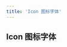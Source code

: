 ```yaml
---
title: 'Icon 图标字体'
---
```


## Icon 图标字体

<demo-block title="使用方法" desc="qb-ui 图标字体使用的是开源的 Feather 图标库，通过设置类名为 qb-icon-iconName 来使用。例如：">
  <template slot="demoContent">
    <i class="qb-icon-activity" style="font-size:36px;margin:0 5px"></i>
    <i class="qb-icon-alert-octagon" style="font-size:36px;margin:0 5px"></i>
    <i class="qb-icon-alert-triangle" style="font-size:36px;margin:0 5px"></i>
    <i class="qb-icon-arrow-left-circle" style="font-size:36px;margin:0 5px"></i>
    <i class="qb-icon-bell-off" style="font-size:36px;margin:0 5px"></i>
    <i class="qb-icon-calendar" style="font-size:36px;margin:0 5px"></i>
    <i class="qb-icon-camera" style="font-size:36px;margin:0 5px"></i>
    <i class="qb-icon-check-circle" style="font-size:36px;margin:0 5px"></i>
  </template>

  <highlight-code slot="codeText" lang="html">
    <i class="qb-icon-activity"></i>
    <i class="qb-icon-alert-octagon"></i>
    <i class="qb-icon-alert-triangle"></i>
    <i class="qb-icon-arrow-left-circle"></i>
    <i class="qb-icon-bell-off"></i>
    <i class="qb-icon-calendar"></i>
    <i class="qb-icon-camera"></i>
    <i class="qb-icon-check-circle"></i>
  </highlight-code>
</demo-block>

<demo-block title="所有图标">
  <template slot="demoContent">
    <qb-row type="flex" style="flex-wrap:wrap">
      <qb-col :span="4"><demo-icon iconName="activity"></demo-icon></qb-col>
      <qb-col :span="4"><demo-icon iconName="airplay"></demo-icon></qb-col>
      <qb-col :span="4"><demo-icon iconName="alert-circle"></demo-icon></qb-col>
      <qb-col :span="4"><demo-icon iconName="alert-octagon"></demo-icon></qb-col>
      <qb-col :span="4"><demo-icon iconName="alert-triangle"></demo-icon></qb-col>
      <qb-col :span="4"><demo-icon iconName="align-center"></demo-icon></qb-col>
      <qb-col :span="4"><demo-icon iconName="align-justify"></demo-icon></qb-col>
      <qb-col :span="4"><demo-icon iconName="align-left"></demo-icon></qb-col>
      <qb-col :span="4"><demo-icon iconName="align-right"></demo-icon></qb-col>
      <qb-col :span="4"><demo-icon iconName="anchor"></demo-icon></qb-col>
      <qb-col :span="4"><demo-icon iconName="aperture"></demo-icon></qb-col>
      <qb-col :span="4"><demo-icon iconName="archive"></demo-icon></qb-col>
      <qb-col :span="4"><demo-icon iconName="arrow-down-circle"></demo-icon></qb-col>
      <qb-col :span="4"><demo-icon iconName="arrow-down-left"></demo-icon></qb-col>
      <qb-col :span="4"><demo-icon iconName="arrow-down-right"></demo-icon></qb-col>
      <qb-col :span="4"><demo-icon iconName="arrow-down"></demo-icon></qb-col>
      <qb-col :span="4"><demo-icon iconName="arrow-left-circle"></demo-icon></qb-col>
      <qb-col :span="4"><demo-icon iconName="arrow-left"></demo-icon></qb-col>
      <qb-col :span="4"><demo-icon iconName="arrow-right-circle"></demo-icon></qb-col>
      <qb-col :span="4"><demo-icon iconName="arrow-right"></demo-icon></qb-col>
      <qb-col :span="4"><demo-icon iconName="arrow-up-circle"></demo-icon></qb-col>
      <qb-col :span="4"><demo-icon iconName="arrow-up-left"></demo-icon></qb-col>
      <qb-col :span="4"><demo-icon iconName="arrow-up-right"></demo-icon></qb-col>
      <qb-col :span="4"><demo-icon iconName="arrow-up"></demo-icon></qb-col>
      <qb-col :span="4"><demo-icon iconName="at-sign"></demo-icon></qb-col>
      <qb-col :span="4"><demo-icon iconName="award"></demo-icon></qb-col>
      <qb-col :span="4"><demo-icon iconName="bar-chart-2"></demo-icon></qb-col>
      <qb-col :span="4"><demo-icon iconName="bar-chart"></demo-icon></qb-col>
      <qb-col :span="4"><demo-icon iconName="battery-charging"></demo-icon></qb-col>
      <qb-col :span="4"><demo-icon iconName="battery"></demo-icon></qb-col>
      <qb-col :span="4"><demo-icon iconName="bell-off"></demo-icon></qb-col>
      <qb-col :span="4"><demo-icon iconName="bell"></demo-icon></qb-col>
      <qb-col :span="4"><demo-icon iconName="bluetooth"></demo-icon></qb-col>
      <qb-col :span="4"><demo-icon iconName="bold"></demo-icon></qb-col>
      <qb-col :span="4"><demo-icon iconName="book-open"></demo-icon></qb-col>
      <qb-col :span="4"><demo-icon iconName="book"></demo-icon></qb-col>
      <qb-col :span="4"><demo-icon iconName="bookmark"></demo-icon></qb-col>
      <qb-col :span="4"><demo-icon iconName="box"></demo-icon></qb-col>
      <qb-col :span="4"><demo-icon iconName="briefcase"></demo-icon></qb-col>
      <qb-col :span="4"><demo-icon iconName="calendar"></demo-icon></qb-col>
      <qb-col :span="4"><demo-icon iconName="camera-off"></demo-icon></qb-col>
      <qb-col :span="4"><demo-icon iconName="camera"></demo-icon></qb-col>
      <qb-col :span="4"><demo-icon iconName="cast"></demo-icon></qb-col>
      <qb-col :span="4"><demo-icon iconName="check-circle"></demo-icon></qb-col>
      <qb-col :span="4"><demo-icon iconName="check-square"></demo-icon></qb-col>
      <qb-col :span="4"><demo-icon iconName="check"></demo-icon></qb-col>
      <qb-col :span="4"><demo-icon iconName="chevron-down"></demo-icon></qb-col>
      <qb-col :span="4"><demo-icon iconName="chevron-left"></demo-icon></qb-col>
      <qb-col :span="4"><demo-icon iconName="chevron-right"></demo-icon></qb-col>
      <qb-col :span="4"><demo-icon iconName="chevron-up"></demo-icon></qb-col>
      <qb-col :span="4"><demo-icon iconName="chevrons-down"></demo-icon></qb-col>
      <qb-col :span="4"><demo-icon iconName="chevrons-left"></demo-icon></qb-col>
      <qb-col :span="4"><demo-icon iconName="chevrons-right"></demo-icon></qb-col>
      <qb-col :span="4"><demo-icon iconName="chevrons-up"></demo-icon></qb-col>
      <qb-col :span="4"><demo-icon iconName="chrome"></demo-icon></qb-col>
      <qb-col :span="4"><demo-icon iconName="circle"></demo-icon></qb-col>
      <qb-col :span="4"><demo-icon iconName="clipboard"></demo-icon></qb-col>
      <qb-col :span="4"><demo-icon iconName="clock"></demo-icon></qb-col>
      <qb-col :span="4"><demo-icon iconName="cloud-drizzle"></demo-icon></qb-col>
      <qb-col :span="4"><demo-icon iconName="cloud-lightning"></demo-icon></qb-col>
      <qb-col :span="4"><demo-icon iconName="cloud-off"></demo-icon></qb-col>
      <qb-col :span="4"><demo-icon iconName="cloud-rain"></demo-icon></qb-col>
      <qb-col :span="4"><demo-icon iconName="cloud-snow"></demo-icon></qb-col>
      <qb-col :span="4"><demo-icon iconName="cloud"></demo-icon></qb-col>
      <qb-col :span="4"><demo-icon iconName="code"></demo-icon></qb-col>
      <qb-col :span="4"><demo-icon iconName="codepen"></demo-icon></qb-col>
      <qb-col :span="4"><demo-icon iconName="coffee"></demo-icon></qb-col>
      <qb-col :span="4"><demo-icon iconName="command"></demo-icon></qb-col>
      <qb-col :span="4"><demo-icon iconName="compass"></demo-icon></qb-col>
      <qb-col :span="4"><demo-icon iconName="copy"></demo-icon></qb-col>
      <qb-col :span="4"><demo-icon iconName="corner-down-left"></demo-icon></qb-col>
      <qb-col :span="4"><demo-icon iconName="corner-down-right"></demo-icon></qb-col>
      <qb-col :span="4"><demo-icon iconName="corner-left-down"></demo-icon></qb-col>
      <qb-col :span="4"><demo-icon iconName="corner-left-up"></demo-icon></qb-col>
      <qb-col :span="4"><demo-icon iconName="corner-right-down"></demo-icon></qb-col>
      <qb-col :span="4"><demo-icon iconName="corner-right-up"></demo-icon></qb-col>
      <qb-col :span="4"><demo-icon iconName="corner-up-left"></demo-icon></qb-col>
      <qb-col :span="4"><demo-icon iconName="corner-up-right"></demo-icon></qb-col>
      <qb-col :span="4"><demo-icon iconName="cpu"></demo-icon></qb-col>
      <qb-col :span="4"><demo-icon iconName="credit-card"></demo-icon></qb-col>
      <qb-col :span="4"><demo-icon iconName="crop"></demo-icon></qb-col>
      <qb-col :span="4"><demo-icon iconName="crosshair"></demo-icon></qb-col>
      <qb-col :span="4"><demo-icon iconName="database"></demo-icon></qb-col>
      <qb-col :span="4"><demo-icon iconName="delete"></demo-icon></qb-col>
      <qb-col :span="4"><demo-icon iconName="disc"></demo-icon></qb-col>
      <qb-col :span="4"><demo-icon iconName="dollar-sign"></demo-icon></qb-col>
      <qb-col :span="4"><demo-icon iconName="download-cloud"></demo-icon></qb-col>
      <qb-col :span="4"><demo-icon iconName="download"></demo-icon></qb-col>
      <qb-col :span="4"><demo-icon iconName="droplet"></demo-icon></qb-col>
      <qb-col :span="4"><demo-icon iconName="edit-2"></demo-icon></qb-col>
      <qb-col :span="4"><demo-icon iconName="edit-3"></demo-icon></qb-col>
      <qb-col :span="4"><demo-icon iconName="edit"></demo-icon></qb-col>
      <qb-col :span="4"><demo-icon iconName="external-link"></demo-icon></qb-col>
      <qb-col :span="4"><demo-icon iconName="eye-off"></demo-icon></qb-col>
      <qb-col :span="4"><demo-icon iconName="eye"></demo-icon></qb-col>
      <qb-col :span="4"><demo-icon iconName="facebook"></demo-icon></qb-col>
      <qb-col :span="4"><demo-icon iconName="fast-forward"></demo-icon></qb-col>
      <qb-col :span="4"><demo-icon iconName="feather"></demo-icon></qb-col>
      <qb-col :span="4"><demo-icon iconName="figma"></demo-icon></qb-col>
      <qb-col :span="4"><demo-icon iconName="file-minus"></demo-icon></qb-col>
      <qb-col :span="4"><demo-icon iconName="file-plus"></demo-icon></qb-col>
      <qb-col :span="4"><demo-icon iconName="file-text"></demo-icon></qb-col>
      <qb-col :span="4"><demo-icon iconName="file"></demo-icon></qb-col>
      <qb-col :span="4"><demo-icon iconName="film"></demo-icon></qb-col>
      <qb-col :span="4"><demo-icon iconName="filter"></demo-icon></qb-col>
      <qb-col :span="4"><demo-icon iconName="flag"></demo-icon></qb-col>
      <qb-col :span="4"><demo-icon iconName="folder-minus"></demo-icon></qb-col>
      <qb-col :span="4"><demo-icon iconName="folder-plus"></demo-icon></qb-col>
      <qb-col :span="4"><demo-icon iconName="folder"></demo-icon></qb-col>
      <qb-col :span="4"><demo-icon iconName="frown"></demo-icon></qb-col>
      <qb-col :span="4"><demo-icon iconName="gift"></demo-icon></qb-col>
      <qb-col :span="4"><demo-icon iconName="git-branch"></demo-icon></qb-col>
      <qb-col :span="4"><demo-icon iconName="git-commit"></demo-icon></qb-col>
      <qb-col :span="4"><demo-icon iconName="git-merge"></demo-icon></qb-col>
      <qb-col :span="4"><demo-icon iconName="git-pull-request"></demo-icon></qb-col>
      <qb-col :span="4"><demo-icon iconName="github"></demo-icon></qb-col>
      <qb-col :span="4"><demo-icon iconName="gitlab"></demo-icon></qb-col>
      <qb-col :span="4"><demo-icon iconName="globe"></demo-icon></qb-col>
      <qb-col :span="4"><demo-icon iconName="grid"></demo-icon></qb-col>
      <qb-col :span="4"><demo-icon iconName="hard-drive"></demo-icon></qb-col>
      <qb-col :span="4"><demo-icon iconName="hash"></demo-icon></qb-col>
      <qb-col :span="4"><demo-icon iconName="headphones"></demo-icon></qb-col>
      <qb-col :span="4"><demo-icon iconName="heart"></demo-icon></qb-col>
      <qb-col :span="4"><demo-icon iconName="help-circle"></demo-icon></qb-col>
      <qb-col :span="4"><demo-icon iconName="home"></demo-icon></qb-col>
      <qb-col :span="4"><demo-icon iconName="image"></demo-icon></qb-col>
      <qb-col :span="4"><demo-icon iconName="inbox"></demo-icon></qb-col>
      <qb-col :span="4"><demo-icon iconName="info"></demo-icon></qb-col>
      <qb-col :span="4"><demo-icon iconName="instagram"></demo-icon></qb-col>
      <qb-col :span="4"><demo-icon iconName="italic"></demo-icon></qb-col>
      <qb-col :span="4"><demo-icon iconName="key"></demo-icon></qb-col>
      <qb-col :span="4"><demo-icon iconName="layers"></demo-icon></qb-col>
      <qb-col :span="4"><demo-icon iconName="layout"></demo-icon></qb-col>
      <qb-col :span="4"><demo-icon iconName="life-buoy"></demo-icon></qb-col>
      <qb-col :span="4"><demo-icon iconName="link-2"></demo-icon></qb-col>
      <qb-col :span="4"><demo-icon iconName="link"></demo-icon></qb-col>
      <qb-col :span="4"><demo-icon iconName="linkedin"></demo-icon></qb-col>
      <qb-col :span="4"><demo-icon iconName="list"></demo-icon></qb-col>
      <qb-col :span="4"><demo-icon iconName="loader"></demo-icon></qb-col>
      <qb-col :span="4"><demo-icon iconName="lock"></demo-icon></qb-col>
      <qb-col :span="4"><demo-icon iconName="log-in"></demo-icon></qb-col>
      <qb-col :span="4"><demo-icon iconName="log-out"></demo-icon></qb-col>
      <qb-col :span="4"><demo-icon iconName="mail"></demo-icon></qb-col>
      <qb-col :span="4"><demo-icon iconName="map-pin"></demo-icon></qb-col>
      <qb-col :span="4"><demo-icon iconName="map"></demo-icon></qb-col>
      <qb-col :span="4"><demo-icon iconName="maximize-2"></demo-icon></qb-col>
      <qb-col :span="4"><demo-icon iconName="maximize"></demo-icon></qb-col>
      <qb-col :span="4"><demo-icon iconName="meh"></demo-icon></qb-col>
      <qb-col :span="4"><demo-icon iconName="menu"></demo-icon></qb-col>
      <qb-col :span="4"><demo-icon iconName="message-circle"></demo-icon></qb-col>
      <qb-col :span="4"><demo-icon iconName="message-square"></demo-icon></qb-col>
      <qb-col :span="4"><demo-icon iconName="mic-off"></demo-icon></qb-col>
      <qb-col :span="4"><demo-icon iconName="mic"></demo-icon></qb-col>
      <qb-col :span="4"><demo-icon iconName="minimize-2"></demo-icon></qb-col>
      <qb-col :span="4"><demo-icon iconName="minimize"></demo-icon></qb-col>
      <qb-col :span="4"><demo-icon iconName="minus-circle"></demo-icon></qb-col>
      <qb-col :span="4"><demo-icon iconName="minus-square"></demo-icon></qb-col>
      <qb-col :span="4"><demo-icon iconName="minus"></demo-icon></qb-col>
      <qb-col :span="4"><demo-icon iconName="monitor"></demo-icon></qb-col>
      <qb-col :span="4"><demo-icon iconName="moon"></demo-icon></qb-col>
      <qb-col :span="4"><demo-icon iconName="more-horizontal"></demo-icon></qb-col>
      <qb-col :span="4"><demo-icon iconName="more-vertical"></demo-icon></qb-col>
      <qb-col :span="4"><demo-icon iconName="mouse-pointer"></demo-icon></qb-col>
      <qb-col :span="4"><demo-icon iconName="move"></demo-icon></qb-col>
      <qb-col :span="4"><demo-icon iconName="music"></demo-icon></qb-col>
      <qb-col :span="4"><demo-icon iconName="navigation-2"></demo-icon></qb-col>
      <qb-col :span="4"><demo-icon iconName="navigation"></demo-icon></qb-col>
      <qb-col :span="4"><demo-icon iconName="octagon"></demo-icon></qb-col>
      <qb-col :span="4"><demo-icon iconName="package"></demo-icon></qb-col>
      <qb-col :span="4"><demo-icon iconName="paperclip"></demo-icon></qb-col>
      <qb-col :span="4"><demo-icon iconName="pause-circle"></demo-icon></qb-col>
      <qb-col :span="4"><demo-icon iconName="pause"></demo-icon></qb-col>
      <qb-col :span="4"><demo-icon iconName="pen-tool"></demo-icon></qb-col>
      <qb-col :span="4"><demo-icon iconName="percent"></demo-icon></qb-col>
      <qb-col :span="4"><demo-icon iconName="phone-call"></demo-icon></qb-col>
      <qb-col :span="4"><demo-icon iconName="phone-forwarded"></demo-icon></qb-col>
      <qb-col :span="4"><demo-icon iconName="phone-incoming"></demo-icon></qb-col>
      <qb-col :span="4"><demo-icon iconName="phone-missed"></demo-icon></qb-col>
      <qb-col :span="4"><demo-icon iconName="phone-off"></demo-icon></qb-col>
      <qb-col :span="4"><demo-icon iconName="phone-outgoing"></demo-icon></qb-col>
      <qb-col :span="4"><demo-icon iconName="phone"></demo-icon></qb-col>
      <qb-col :span="4"><demo-icon iconName="pie-chart"></demo-icon></qb-col>
      <qb-col :span="4"><demo-icon iconName="play-circle"></demo-icon></qb-col>
      <qb-col :span="4"><demo-icon iconName="play"></demo-icon></qb-col>
      <qb-col :span="4"><demo-icon iconName="plus-circle"></demo-icon></qb-col>
      <qb-col :span="4"><demo-icon iconName="plus-square"></demo-icon></qb-col>
      <qb-col :span="4"><demo-icon iconName="plus"></demo-icon></qb-col>
      <qb-col :span="4"><demo-icon iconName="pocket"></demo-icon></qb-col>
      <qb-col :span="4"><demo-icon iconName="power"></demo-icon></qb-col>
      <qb-col :span="4"><demo-icon iconName="printer"></demo-icon></qb-col>
      <qb-col :span="4"><demo-icon iconName="radio"></demo-icon></qb-col>
      <qb-col :span="4"><demo-icon iconName="refresh-ccw"></demo-icon></qb-col>
      <qb-col :span="4"><demo-icon iconName="refresh-cw"></demo-icon></qb-col>
      <qb-col :span="4"><demo-icon iconName="repeat"></demo-icon></qb-col>
      <qb-col :span="4"><demo-icon iconName="rewind"></demo-icon></qb-col>
      <qb-col :span="4"><demo-icon iconName="rotate-ccw"></demo-icon></qb-col>
      <qb-col :span="4"><demo-icon iconName="rotate-cw"></demo-icon></qb-col>
      <qb-col :span="4"><demo-icon iconName="rss"></demo-icon></qb-col>
      <qb-col :span="4"><demo-icon iconName="save"></demo-icon></qb-col>
      <qb-col :span="4"><demo-icon iconName="scissors"></demo-icon></qb-col>
      <qb-col :span="4"><demo-icon iconName="search"></demo-icon></qb-col>
      <qb-col :span="4"><demo-icon iconName="send"></demo-icon></qb-col>
      <qb-col :span="4"><demo-icon iconName="server"></demo-icon></qb-col>
      <qb-col :span="4"><demo-icon iconName="settings"></demo-icon></qb-col>
      <qb-col :span="4"><demo-icon iconName="share-2"></demo-icon></qb-col>
      <qb-col :span="4"><demo-icon iconName="share"></demo-icon></qb-col>
      <qb-col :span="4"><demo-icon iconName="shield-off"></demo-icon></qb-col>
      <qb-col :span="4"><demo-icon iconName="shield"></demo-icon></qb-col>
      <qb-col :span="4"><demo-icon iconName="shopping-bag"></demo-icon></qb-col>
      <qb-col :span="4"><demo-icon iconName="shopping-cart"></demo-icon></qb-col>
      <qb-col :span="4"><demo-icon iconName="shuffle"></demo-icon></qb-col>
      <qb-col :span="4"><demo-icon iconName="sidebar"></demo-icon></qb-col>
      <qb-col :span="4"><demo-icon iconName="skip-back"></demo-icon></qb-col>
      <qb-col :span="4"><demo-icon iconName="skip-forward"></demo-icon></qb-col>
      <qb-col :span="4"><demo-icon iconName="slack"></demo-icon></qb-col>
      <qb-col :span="4"><demo-icon iconName="slash"></demo-icon></qb-col>
      <qb-col :span="4"><demo-icon iconName="sliders"></demo-icon></qb-col>
      <qb-col :span="4"><demo-icon iconName="smartphone"></demo-icon></qb-col>
      <qb-col :span="4"><demo-icon iconName="smile"></demo-icon></qb-col>
      <qb-col :span="4"><demo-icon iconName="speaker"></demo-icon></qb-col>
      <qb-col :span="4"><demo-icon iconName="square"></demo-icon></qb-col>
      <qb-col :span="4"><demo-icon iconName="star"></demo-icon></qb-col>
      <qb-col :span="4"><demo-icon iconName="stop-circle"></demo-icon></qb-col>
      <qb-col :span="4"><demo-icon iconName="sun"></demo-icon></qb-col>
      <qb-col :span="4"><demo-icon iconName="sunrise"></demo-icon></qb-col>
      <qb-col :span="4"><demo-icon iconName="sunset"></demo-icon></qb-col>
      <qb-col :span="4"><demo-icon iconName="tablet"></demo-icon></qb-col>
      <qb-col :span="4"><demo-icon iconName="tag"></demo-icon></qb-col>
      <qb-col :span="4"><demo-icon iconName="target"></demo-icon></qb-col>
      <qb-col :span="4"><demo-icon iconName="terminal"></demo-icon></qb-col>
      <qb-col :span="4"><demo-icon iconName="thermometer"></demo-icon></qb-col>
      <qb-col :span="4"><demo-icon iconName="thumbs-down"></demo-icon></qb-col>
      <qb-col :span="4"><demo-icon iconName="thumbs-up"></demo-icon></qb-col>
      <qb-col :span="4"><demo-icon iconName="toggle-left"></demo-icon></qb-col>
      <qb-col :span="4"><demo-icon iconName="toggle-right"></demo-icon></qb-col>
      <qb-col :span="4"><demo-icon iconName="trash-2"></demo-icon></qb-col>
      <qb-col :span="4"><demo-icon iconName="trash"></demo-icon></qb-col>
      <qb-col :span="4"><demo-icon iconName="trello"></demo-icon></qb-col>
      <qb-col :span="4"><demo-icon iconName="trending-down"></demo-icon></qb-col>
      <qb-col :span="4"><demo-icon iconName="trending-up"></demo-icon></qb-col>
      <qb-col :span="4"><demo-icon iconName="triangle"></demo-icon></qb-col>
      <qb-col :span="4"><demo-icon iconName="truck"></demo-icon></qb-col>
      <qb-col :span="4"><demo-icon iconName="tv"></demo-icon></qb-col>
      <qb-col :span="4"><demo-icon iconName="twitter"></demo-icon></qb-col>
      <qb-col :span="4"><demo-icon iconName="type"></demo-icon></qb-col>
      <qb-col :span="4"><demo-icon iconName="umbrella"></demo-icon></qb-col>
      <qb-col :span="4"><demo-icon iconName="underline"></demo-icon></qb-col>
      <qb-col :span="4"><demo-icon iconName="unlock"></demo-icon></qb-col>
      <qb-col :span="4"><demo-icon iconName="upload-cloud"></demo-icon></qb-col>
      <qb-col :span="4"><demo-icon iconName="upload"></demo-icon></qb-col>
      <qb-col :span="4"><demo-icon iconName="user-check"></demo-icon></qb-col>
      <qb-col :span="4"><demo-icon iconName="user-minus"></demo-icon></qb-col>
      <qb-col :span="4"><demo-icon iconName="user-plus"></demo-icon></qb-col>
      <qb-col :span="4"><demo-icon iconName="user-x"></demo-icon></qb-col>
      <qb-col :span="4"><demo-icon iconName="user"></demo-icon></qb-col>
      <qb-col :span="4"><demo-icon iconName="users"></demo-icon></qb-col>
      <qb-col :span="4"><demo-icon iconName="video-off"></demo-icon></qb-col>
      <qb-col :span="4"><demo-icon iconName="video"></demo-icon></qb-col>
      <qb-col :span="4"><demo-icon iconName="voicemail"></demo-icon></qb-col>
      <qb-col :span="4"><demo-icon iconName="volume-1"></demo-icon></qb-col>
      <qb-col :span="4"><demo-icon iconName="volume-2"></demo-icon></qb-col>
      <qb-col :span="4"><demo-icon iconName="volume-x"></demo-icon></qb-col>
      <qb-col :span="4"><demo-icon iconName="volume"></demo-icon></qb-col>
      <qb-col :span="4"><demo-icon iconName="watch"></demo-icon></qb-col>
      <qb-col :span="4"><demo-icon iconName="wifi-off"></demo-icon></qb-col>
      <qb-col :span="4"><demo-icon iconName="wifi"></demo-icon></qb-col>
      <qb-col :span="4"><demo-icon iconName="wind"></demo-icon></qb-col>
      <qb-col :span="4"><demo-icon iconName="x-circle"></demo-icon></qb-col>
      <qb-col :span="4"><demo-icon iconName="x-octagon"></demo-icon></qb-col>
      <qb-col :span="4"><demo-icon iconName="x-square"></demo-icon></qb-col>
      <qb-col :span="4"><demo-icon iconName="x"></demo-icon></qb-col>
      <qb-col :span="4"><demo-icon iconName="youtube"></demo-icon></qb-col>
      <qb-col :span="4"><demo-icon iconName="zap-off"></demo-icon></qb-col>
      <qb-col :span="4"><demo-icon iconName="zap"></demo-icon></qb-col>
      <qb-col :span="4"><demo-icon iconName="zoom-in"></demo-icon></qb-col>
      <qb-col :span="4"><demo-icon iconName="zoom-out"></demo-icon></qb-col>
    </qb-row>
  </template>
</demo-block>